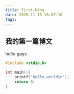 ```yaml
---
title: first-blog
date: 2020-11-15 16:07:10
tags:
---
```

## 我的第一篇博文
hello gays

```C
#include <stdio.h>

int main(){
    printf("Hello world\n");
    return 0;
}
```